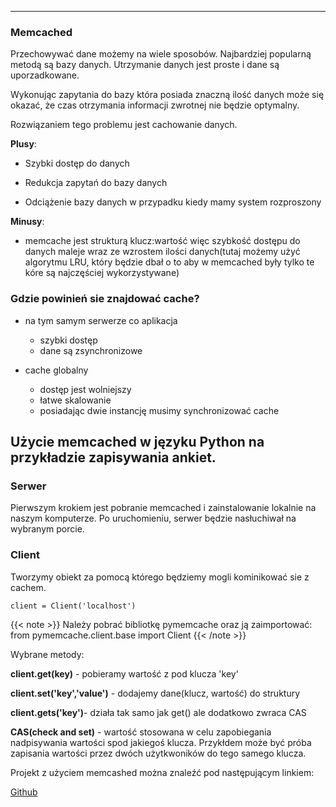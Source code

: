 

---
### Memcached
Przechowywać dane możemy na wiele sposobów. Najbardziej popularną metodą są bazy danych. Utrzymanie danych jest proste i dane są uporzadkowane.

Wykonując zapytania do bazy która posiada znaczną ilość danych może się okazać, że czas otrzymania informacji zwrotnej nie będzie optymalny.

Rozwiązaniem tego problemu jest cachowanie danych.

**Plusy**:

- Szybki dostęp do danych

- Redukcja zapytań do bazy danych

- Odciążenie bazy danych w przypadku kiedy mamy system rozproszony

 

**Minusy**:

- memcache jest strukturą klucz:wartość więc szybkość dostępu do danych maleje wraz ze wzrostem ilości danych(tutaj możemy użyć algorytmu LRU, który będzie dbał o to aby w memcached były tylko te kóre są najczęściej wykorzystywane)

 

### Gdzie powinień sie znajdować cache?

* na tym samym serwerze co aplikacja 
  * szybki dostęp
  * dane są zsynchronizowe

* cache globalny 
  * dostęp jest wolniejszy
  * łatwe skalowanie
  * posiadając dwie instancję musimy synchronizować cache

 

## Użycie memcached w języku Python na przykładzie zapisywania ankiet.

 

### Serwer

Pierwszym krokiem jest pobranie memcached i zainstalowanie lokalnie na naszym komputerze. Po uruchomieniu, serwer będzie nasłuchiwał na wybranym porcie.

 

### Client


Tworzymy obiekt za pomocą którego będziemy mogli kominikować sie z cachem.
```
client = Client('localhost')
```
{{< note >}}
Należy pobrać bibliotkę pymemcache oraz ją zaimportować: from pymemcache.client.base import Client 
{{< /note >}}

 

Wybrane metody:

**client.get(key)** - pobieramy wartość z pod klucza 'key'

**client.set('key','value')** - dodajemy dane(klucz, wartość) do struktury 

**client.gets('key')**-  działa tak samo jak get() ale dodatkowo zwraca CAS

**CAS(check and set)** -  wartość stosowana w celu zapobiegania nadpisywania wartości spod jakiegoś klucza. Przykłdem może być próba zapisania wartości przez dwóch użytkwoników do tego samego klucza.

Projekt z użyciem memcashed można znaleźć pod następującym linkiem:

[Github](https://github.com/7GitHub7/Python_Learning/tree/master/Lecture2)

 
